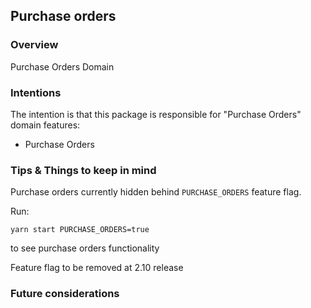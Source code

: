 ## Purchase orders

### Overview

Purchase Orders Domain

### Intentions

The intention is that this package is responsible for "Purchase Orders" domain features:

- Purchase Orders

### Tips & Things to keep in mind

Purchase orders currently hidden behind `PURCHASE_ORDERS` feature flag.

Run:

`yarn start PURCHASE_ORDERS=true`

to see purchase orders functionality

Feature flag to be removed at 2.10 release

### Future considerations
